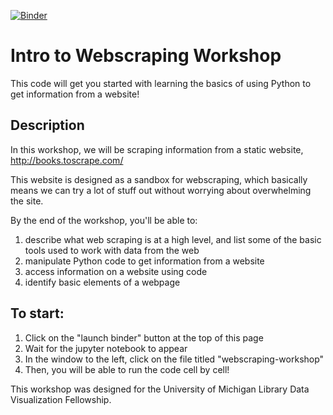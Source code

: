 [![Binder](https://mybinder.org/badge_logo.svg)](https://mybinder.org/v2/gh/mez-rperez/webscraping-workshop/main)

# Intro to Webscraping Workshop

This code will get you started with learning the basics of using Python to get information from a website!

## Description
In this workshop, we will be scraping information from a static website, http://books.toscrape.com/

This website is designed as a sandbox for webscraping, which basically means we can try a lot of stuff out without worrying about overwhelming the site. 

By the end of the workshop, you'll be able to: 
1. describe what web scraping is at a high level, and list some of the basic tools used to work with data from the web
2. manipulate Python code to get information from a website
3. access information on a website using code
4. identify basic elements of a webpage

## To start:

1. Click on the "launch binder" button at the top of this page
2. Wait for the jupyter notebook to appear
3. In the window to the left, click on the file titled "webscraping-workshop"
4. Then, you will be able to run the code cell by cell! 


This workshop was designed for the University of Michigan Library Data Visualization Fellowship. 
